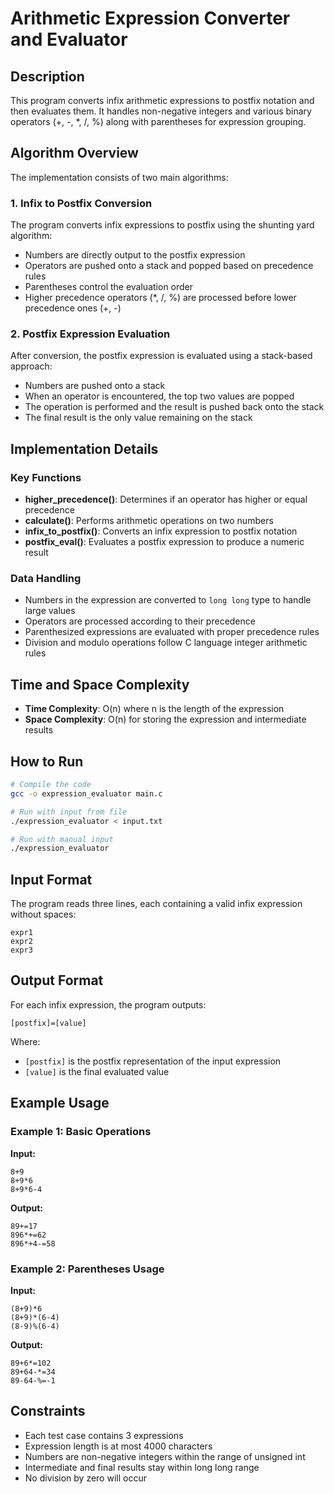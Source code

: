 # Arithmetic Expression Converter and Evaluator

## Description
This program converts infix arithmetic expressions to postfix notation and then evaluates them. It handles non-negative integers and various binary operators (+, -, *, /, %) along with parentheses for expression grouping.

## Algorithm Overview
The implementation consists of two main algorithms:

### 1. Infix to Postfix Conversion
The program converts infix expressions to postfix using the shunting yard algorithm:
- Numbers are directly output to the postfix expression
- Operators are pushed onto a stack and popped based on precedence rules
- Parentheses control the evaluation order
- Higher precedence operators (*, /, %) are processed before lower precedence ones (+, -)

### 2. Postfix Expression Evaluation
After conversion, the postfix expression is evaluated using a stack-based approach:
- Numbers are pushed onto a stack
- When an operator is encountered, the top two values are popped
- The operation is performed and the result is pushed back onto the stack
- The final result is the only value remaining on the stack

## Implementation Details

### Key Functions
- **higher_precedence()**: Determines if an operator has higher or equal precedence
- **calculate()**: Performs arithmetic operations on two numbers
- **infix_to_postfix()**: Converts an infix expression to postfix notation
- **postfix_eval()**: Evaluates a postfix expression to produce a numeric result

### Data Handling
- Numbers in the expression are converted to `long long` type to handle large values
- Operators are processed according to their precedence
- Parenthesized expressions are evaluated with proper precedence rules
- Division and modulo operations follow C language integer arithmetic rules

## Time and Space Complexity
- **Time Complexity**: O(n) where n is the length of the expression
- **Space Complexity**: O(n) for storing the expression and intermediate results

## How to Run
```bash
# Compile the code
gcc -o expression_evaluator main.c

# Run with input from file
./expression_evaluator < input.txt

# Run with manual input
./expression_evaluator
```

## Input Format
The program reads three lines, each containing a valid infix expression without spaces:
```
expr1
expr2
expr3
```

## Output Format
For each infix expression, the program outputs:
```
[postfix]=[value]
```
Where:
- `[postfix]` is the postfix representation of the input expression
- `[value]` is the final evaluated value

## Example Usage

### Example 1: Basic Operations
**Input:**
```
8+9
8+9*6
8+9*6-4
```

**Output:**
```
89+=17
896*+=62
896*+4-=58
```

### Example 2: Parentheses Usage
**Input:**
```
(8+9)*6
(8+9)*(6-4)
(8-9)%(6-4)
```

**Output:**
```
89+6*=102
89+64-*=34
89-64-%=-1
```

## Constraints
- Each test case contains 3 expressions
- Expression length is at most 4000 characters
- Numbers are non-negative integers within the range of unsigned int
- Intermediate and final results stay within long long range
- No division by zero will occur
